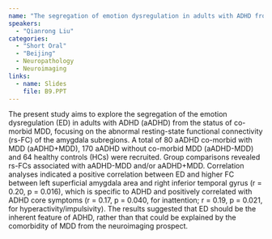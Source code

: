 ```yaml
---
name: "The segregation of emotion dysregulation in adults with ADHD from the comorbid status of major depressive disorder: evidence from resting-state functional connectivity of the amygdala subregions"
speakers:
  - "Qianrong Liu"
categories:
  - "Short Oral"
  - "Beijing"
  - Neuropathology
  - Neuroimaging
links:
  - name: Slides
    file: B9.PPT
---
```


The present study aims to explore the segregation of the emotion dysregulation (ED) in adults with ADHD (aADHD) from the status of co-morbid MDD, focusing on the abnormal resting-state functional connectivity (rs-FC) of the amygdala subregions. A total of 80 aADHD co-morbid with MDD (aADHD+MDD), 170 aADHD without co-morbid MDD (aADHD-MDD) and 64 healthy controls (HCs) were recruited. Group comparisons revealed rs-FCs associated with aADHD-MDD and/or aADHD+MDD. Correlation analyses indicated a positive correlation between ED and higher FC between left superficial amygdala area and right inferior temporal gyrus (r = 0.20, p = 0.016), which is specific to ADHD and positively correlated with ADHD core symptoms (r = 0.17, p = 0.040, for inattention; r = 0.19, p = 0.021, for hyperactivity/impulsivity). The results suggested that ED should be the inherent feature of ADHD, rather than that could be explained by the comorbidity of MDD from the neuroimaging prospect.
